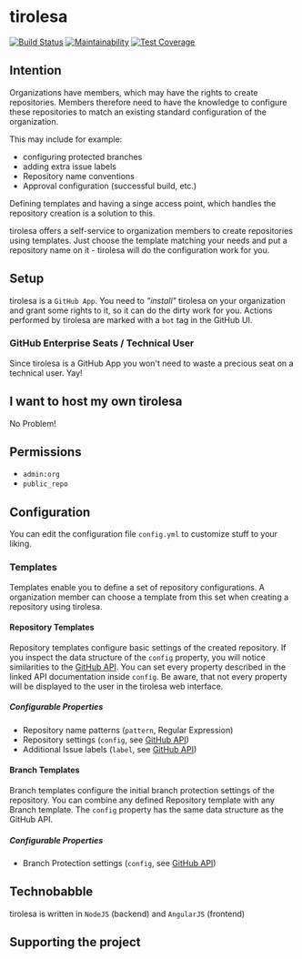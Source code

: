 # tirolesa
[![Build Status](https://travis-ci.org/error418/tirolesa.svg?branch=master)](https://travis-ci.org/error418/tirolesa)
[![Maintainability](https://api.codeclimate.com/v1/badges/8842fffa3663f2260567/maintainability)](https://codeclimate.com/github/error418/tirolesa/maintainability)
[![Test Coverage](https://api.codeclimate.com/v1/badges/8842fffa3663f2260567/test_coverage)](https://codeclimate.com/github/error418/tirolesa/test_coverage)


## Intention

Organizations have members, which may have the rights to create repositories.
Members therefore need to have the knowledge to configure these repositories to match
an existing standard configuration of the organization.

This may include for example:

- configuring protected branches
- adding extra issue labels
- Repository name conventions
- Approval configuration (successful build, etc.)

Defining templates and having a singe access point, which handles the repository creation
is a solution to this.

tirolesa offers a self-service to organization members to create repositories using templates.
Just choose the template matching your needs and put a repository name on it -
tirolesa will do the configuration work for you.

## Setup

tirolesa is a `GitHub App`. You need to *"install"* tirolesa on your organization and grant some rights to it,
so it can do the dirty work for you. Actions performed by tirolesa are marked with a `bot` tag in the GitHub UI.

### GitHub Enterprise Seats / Technical User

Since tirolesa is a GitHub App you won't need to waste a precious seat on a technical user. Yay!

## I want to host my own tirolesa

No Problem!

## Permissions

- `admin:org`
- `public_repo`

## Configuration

You can edit the configuration file `config.yml` to customize stuff to your liking. 

### Templates

Templates enable you to define a set of repository configurations. A organization member can choose a template from this set when creating a repository using tirolesa.

#### Repository Templates

Repository templates configure basic settings of the created repository. If you inspect the data structure of the `config` property, you will notice similarities to the [GitHub API](https://developer.github.com/v3/repos/#input). You can set every property described in the linked API documentation inside `config`. Be aware, that not every property will be displayed to the user in the tirolesa web interface.

##### Configurable Properties

- Repository name patterns (`pattern`, Regular Expression)
- Repository settings (`config`, see [GitHub API](https://developer.github.com/v3/repos/#input))
- Additional Issue labels (`label`, see [GitHub API](https://developer.github.com/v3/issues/labels/#parameters))

#### Branch Templates

Branch templates configure the initial branch protection settings of the repository. You can combine any defined Repository template with any Branch template. The `config` property has the same data structure as the GitHub API.

##### Configurable Properties

- Branch Protection settings (`config`, see [GitHub API](https://developer.github.com/v3/repos/branches/#parameters-1))


## Technobabble

tirolesa is written in `NodeJS` (backend) and `AngularJS` (frontend)

## Supporting the project

